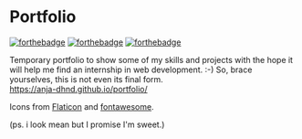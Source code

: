 # Portfolio
[![forthebadge](https://forthebadge.com/images/badges/made-with-javascript.svg)](https://forthebadge.com)
[![forthebadge](https://forthebadge.com/images/badges/uses-html.svg)](https://forthebadge.com) 
[![forthebadge](https://forthebadge.com/images/badges/uses-css.svg)](https://forthebadge.com)

Temporary portfolio to show some of my skills and projects with the hope it will help me find an internship in web development. :-)
So, brace yourselves, this is not even its final form.  
https://anja-dhnd.github.io/portfolio/

Icons from [Flaticon](https://www.flaticon.com/") and [fontawesome](https://fontawesome.com).


(ps. i look mean but I promise I'm sweet.)
